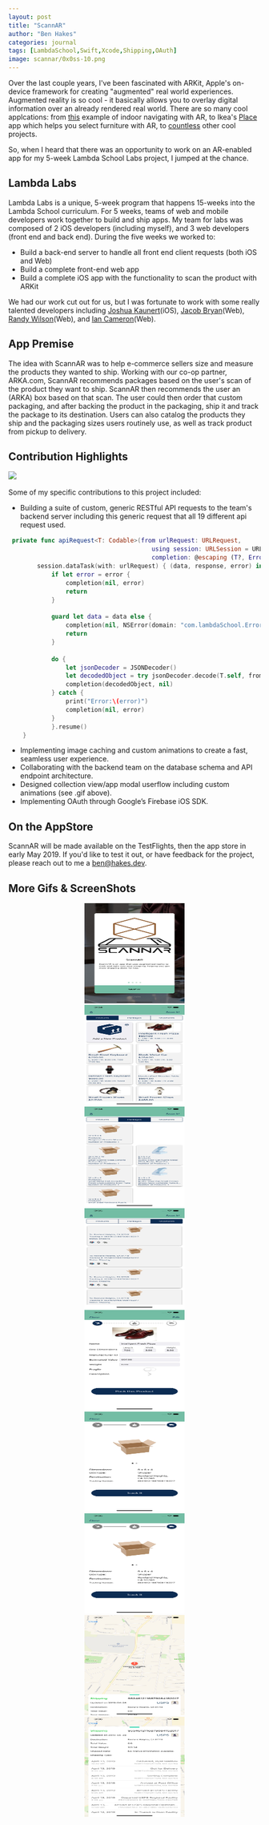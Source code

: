 ```yaml
---
layout: post
title: "ScannAR"
author: "Ben Hakes"
categories: journal
tags: [LambdaSchool,Swift,Xcode,Shipping,OAuth]
image: scannar/0x0ss-10.png
---
```


Over the last couple years, I've been fascinated with ARKit, Apple's on-device framework for creating "augmented" real world experiences. Augmented reality is so cool - it basically allows you to overlay digital information over an already rendered real world. There are so many cool applcations: from [this](https://twitter.com/AndrewProjDent/status/1116401793993408512) example of indoor navigating with AR, to Ikea's [Place](https://9to5mac.com/2017/09/19/ikea-place-augmented-reality-app-download/) app which helps you select furniture with AR, to [countless](https://github.com/olucurious/Awesome-ARKit) other cool projects.

So, when I heard that there was an opportunity to work on an AR-enabled app for my 5-week Lambda School Labs project, I jumped at the chance.

## Lambda Labs

Lambda Labs is a unique, 5-week program that happens 15-weeks into the Lambda School curriculum. For 5 weeks, teams of web and mobile developers work together to build and ship apps. My team for labs was composed of 2 iOS developers (including myself), and 3 web developers (front end and back end). During the five weeks we worked to:
- Build a back-end server to handle all front end client requests (both iOS and Web)
- Build a complete front-end web app
- Build a complete iOS app with the functionality to scan the product with ARKit

We had our work cut out for us, but I was fortunate to work with some really talented developers including [Joshua Kaunert](https://www.linkedin.com/in/jkaunert/)(iOS), [Jacob Bryan](https://www.linkedin.com/in/jbryanlink/)(Web), [Randy Wilson](https://www.linkedin.com/in/randy-wilson-dev/)(Web), and [Ian Cameron](https://www.linkedin.com/in/ianpcameron/)(Web).

## App Premise

The idea with ScannAR was to help e-commerce sellers size and measure the products they wanted to ship. Working with our co-op partner, ARKA.com, ScannAR recommends packages based on the user's scan of the product they want to ship. ScannAR then recommends the user an (ARKA) box based on that scan. The user could then order that custom packaging, and after backing the product in the packaging, ship it and track the package to its destination. Users can  also catalog the products they ship and the packaging sizes users routinely use, as well as track product from pickup to delivery.

## Contribution Highlights

![](../assets/img/scannar/ScannAR_NewUserFlow.gif)

Some of my specific contributions to this project included:
- Building a suite of custom, generic RESTful API requests to the team's backend server including this generic request that all 19 different api request used.
```swift
 private func apiRequest<T: Codable>(from urlRequest: URLRequest,
                                        using session: URLSession = URLSession.shared,
                                        completion: @escaping (T?, Error?) -> Void) {
        session.dataTask(with: urlRequest) { (data, response, error) in
            if let error = error {
                completion(nil, error)
                return
            }
            
            guard let data = data else {
                completion(nil, NSError(domain: "com.lambdaSchool.ErrorDomain", code: -1, userInfo: nil))
                return
            }
            
            do {
                let jsonDecoder = JSONDecoder()
                let decodedObject = try jsonDecoder.decode(T.self, from: data)
                completion(decodedObject, nil)
            } catch {
                print("Error:\(error)")
                completion(nil, error)
            }
            }.resume()
    }
```
- Implementing image caching and custom animations to create a fast, seamless user experience.
- Collaborating with the backend team on the database schema and API endpoint architecture.
- Designed collection view/app modal userflow including custom animations (see .gif above).
- Implementing OAuth through Google’s Firebase iOS SDK.



## On the AppStore

ScannAR will be made available on the TestFlights, then the app store in early May 2019. If you'd like to test it out, or have feedback for the project, please reach out to me a ben@hakes.dev.

## More Gifs & ScreenShots

<div align="center"><img src="../assets/img/scannar/0x0ss.jpg" width="200" height="200" alt="products"></div>
<div align="center"><img src="../assets/img/scannar/0x0ss-2.jpg" width="200" height="200"  alt="products"></div>
<div align="center"><img src="../assets/img/scannar/0x0ss-3.jpg" width="200" height="200"  alt="products"></div>
<div align="center"><img src="../assets/img/scannar/0x0ss-4.jpg" width="200" height="200"  alt="products"></div>
<div align="center"><img src="../assets/img/scannar/0x0ss-5.jpg" width="200" height="200"  alt="products"></div>
<div align="center"><img src="../assets/img/scannar/0x0ss-6.jpg" width="200" height="200"  alt="products"></div>
<div align="center"><img src="../assets/img/scannar/0x0ss-7.jpg" width="200" height="200"  alt="products"></div>
<div align="center"><img src="../assets/img/scannar/0x0ss-8.jpg" width="200" height="200"  alt="products"></div>
<div align="center"><img src="../assets/img/scannar/0x0ss-9.jpg" width="200" height="200"  alt="products"></div>
